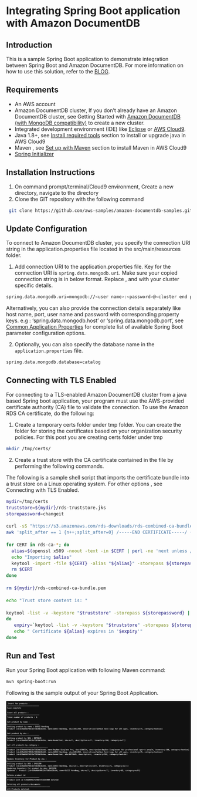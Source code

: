 # Integrating Spring Boot application with Amazon DocumentDB

## Introduction

This is a sample Spring Boot application to demonstrate integration between Spring Boot and Amazon DocumentDB. For more information on how to use this solution, refer to the [BLOG](https://aws.amazon.com/blogs/database/category/database/amazon-document-db/).


## Requirements

* An AWS account
* Amazon DocumentDB cluster, If you don’t already have an Amazon DocumentDB cluster, see Getting Started with [Amazon DocumentDB (with MongoDB compatibility)](https://docs.aws.amazon.com/documentdb/latest/developerguide/get-started-guide.html) to create a new cluster.
* Integrated development environment (IDE) like [Eclipse](https://www.eclipse.org/downloads/) or [AWS Cloud9](https://aws.amazon.com/cloud9/). 
*  Java 1.8+, see [Install required tools](https://docs.aws.amazon.com/cloud9/latest/user-guide/sample-java.html#sample-java-install) section to install or upgrade java in AWS Cloud9 
*  Maven , see [Set up with Maven](https://docs.aws.amazon.com/cloud9/latest/user-guide/sample-java.html#sample-java-sdk-maven) section to install Maven in AWS Cloud9
*  [Spring Initializer](https://start.spring.io/)  


## Installation Instructions

1. On command prompt/terminal/Cloud9 environment, Create a new directory, navigate to the directory
2. Clone the GIT repository with the following command

```bash
 git clone https://github.com/aws-samples/amazon-documentdb-samples.git
```

## Update Configuration 

To connect to Amazon DocumentDB cluster, you specify the connection URI string in the application.properties file located in the src/main/resources folder.

1.  Add connection URI to the application.properties file.  Key for the connection URI is `spring.data.mongodb.uri`.  Make sure your copied connection string is in below format. Replace <user name>, <password> and <cluster end point> with your cluster specific details. 

```bash  
spring.data.mongodb.uri=mongodb://<user name>:<password>@<cluster end point>: 27017/?ssl=true&replicaSet=rs0&readPreference=secondaryPreferred&retryWrites=false
``` 
Alternatively, you can also provide the connection details separately like host name, port, user name and password with corresponding property keys. e.g : ‘spring.data.mongodb.host’ or ‘spring.data.mongodb.port’, see [Common Application Properties](https://docs.spring.io/spring-boot/docs/current/reference/html/application-properties.html#appendix.application-properties.data) for complete list of available Spring Boot parameter configuration options. 

2.  Optionally, you can also specify the database name in the `application.properties` file. 

```bash  
spring.data.mongodb.database=catalog
```

## Connecting with TLS Enabled
For connecting to a TLS-enabled Amazon DocumentDB cluster from a java based Spring boot application, your program must use the AWS-provided certificate authority (CA) file to validate the connection. To use the Amazon RDS CA certificate, do the following:
1.  Create a temporary certs folder under tmp folder.  You can create the folder for storing the certificates based on your organization security policies. For this post you are creating certs folder under tmp

```bash 
mkdir /tmp/certs/ 
```

2.  Create a trust store with the CA certificate contained in the file by performing the following commands. 

The following is a sample shell script that imports the certificate bundle into a trust store on a Linux operating system. For other options , see Connecting with TLS Enabled.

```bash 
mydir=/tmp/certs
truststore=${mydir}/rds-truststore.jks
storepassword=changeit

curl -sS "https://s3.amazonaws.com/rds-downloads/rds-combined-ca-bundle.pem" > ${mydir}/rds-combined-ca-bundle.pem
awk 'split_after == 1 {n++;split_after=0} /-----END CERTIFICATE-----/ {split_after=1}{print > "rds-ca-" n ".pem"}' < ${mydir}/rds-combined-ca-bundle.pem

for CERT in rds-ca-*; do
  alias=$(openssl x509 -noout -text -in $CERT | perl -ne 'next unless /Subject:/; s/.*(CN=|CN = )//; print')
  echo "Importing $alias"
  keytool -import -file ${CERT} -alias "${alias}" -storepass ${storepassword} -keystore ${truststore} -noprompt
  rm $CERT
done

rm ${mydir}/rds-combined-ca-bundle.pem

echo "Trust store content is: "

keytool -list -v -keystore "$truststore" -storepass ${storepassword} | grep Alias | cut -d " " -f3- | while read alias 
do
   expiry=`keytool -list -v -keystore "$truststore" -storepass ${storepassword} -alias "${alias}" | grep Valid | perl -ne 'if(/until: (.*?)\n/) { print "$1\n"; }'`
   echo " Certificate ${alias} expires in '$expiry'" 
done

```

## Run and Test

Run your Spring Boot application with following Maven command: 

```bash
mvn spring-boot:run
```

Following is the sample output of your Spring Boot Application. 

![](./media/Output.png)


